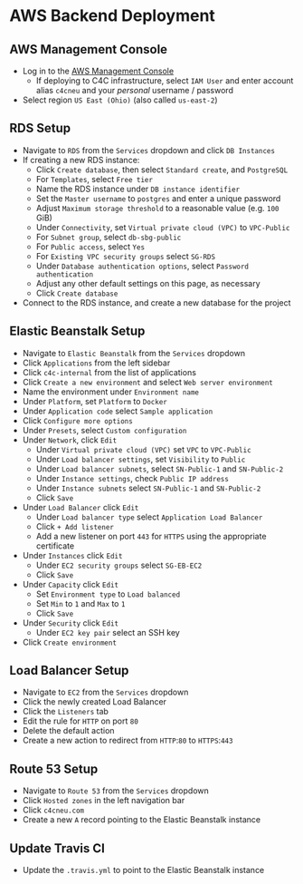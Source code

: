 # AWS Backend Deployment


## AWS Management Console
 - Log in to the [AWS Management Console](https://us-east-2.console.aws.amazon.com/console/home?nc2=h_ct&region=us-east-2&src=header-signin#)
    - If deploying to C4C infrastructure, select `IAM User` and enter account alias `c4cneu` and your *personal* username / password
 - Select region `US East (Ohio)` (also called `us-east-2`)

## RDS Setup
 - Navigate to `RDS` from the `Services` dropdown and click `DB Instances`
 - If creating a new RDS instance:
    - Click `Create database`, then select `Standard create`, and `PostgreSQL`
    - For `Templates`, select `Free tier`
    - Name the RDS instance under `DB instance identifier`
    - Set the `Master username` to `postgres` and enter a unique password
    - Adjust `Maximum storage threshold` to a reasonable value (e.g. `100` GiB)
    - Under `Connectivity`, set `Virtual private cloud (VPC)` to `VPC-Public`
    - For `Subnet group`, select `db-sbg-public`
    - For `Public access`, select `Yes`
    - For `Existing VPC security groups` select `SG-RDS`
    - Under `Database authentication options`, select `Password authentication`
    - Adjust any other default settings on this page, as necessary
    - Click `Create database`
 - Connect to the RDS instance, and create a new database for the project

## Elastic Beanstalk Setup
 - Navigate to `Elastic Beanstalk` from the `Services` dropdown
 - Click `Applications` from the left sidebar
 - Click `c4c-internal` from the list of applications
 - Click `Create a new environment` and select `Web server environment`
 - Name the environment under `Environment name`
 - Under `Platform`, set `Platform` to `Docker`
 - Under `Application code` select `Sample application`
 - Click `Configure more options`
 - Under `Presets`, select `Custom configuration`
 - Under `Network`, click `Edit`
    - Under `Virtual private cloud (VPC)` set `VPC` to `VPC-Public`
    - Under `Load balancer settings`, set `Visibility` to `Public`
    - Under `Load balancer subnets`, select `SN-Public-1` and `SN-Public-2`
    - Under `Instance settings`, check `Public IP address`
    - Under `Instance subnets` select `SN-Public-1` and `SN-Public-2`
    - Click `Save`
 - Under `Load Balancer` click `Edit`
     - Under `Load balancer type` select `Application Load Balancer`
     - Click `+ Add listener`
    - Add a new listener on port `443` for `HTTPS` using the appropriate certificate
 - Under `Instances` click `Edit`
    - Under `EC2 security groups` select `SG-EB-EC2`
    - Click `Save`
 - Under `Capacity` click `Edit`
    - Set `Environment type` to `Load balanced`
    - Set `Min` to `1` and `Max` to `1`
    - Click `Save`
 - Under `Security` click `Edit`
    - Under `EC2 key pair` select an SSH key
 - Click `Create environment`

## Load Balancer Setup
 - Navigate to `EC2` from the `Services` dropdown
 - Click the newly created Load Balancer
 - Click the `Listeners` tab
 - Edit the rule for `HTTP` on port `80`
 - Delete the default action
 - Create a new action to redirect from `HTTP`:`80` to `HTTPS`:`443`

## Route 53 Setup
  - Navigate to `Route 53` from the `Services` dropdown
  - Click `Hosted zones` in the left navigation bar
  - Click `c4cneu.com`
  - Create a new `A` record pointing to the Elastic Beanstalk instance

## Update Travis CI
  - Update the `.travis.yml` to point to the Elastic Beanstalk instance